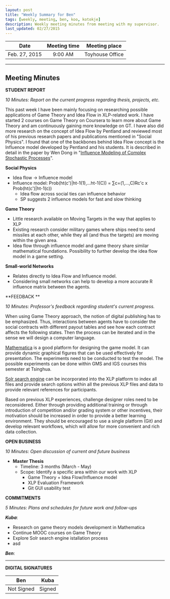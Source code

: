 ```yaml
---
layout: post
title: "Weekly Summary for Ben"
tags: [weekly, meeting, ben, koo, kotokje]
description: Weekly meeting minutes from meeting with my supervisor.
last_updated: 02/27/2015
---
```


|**Date** |**Meeting time**|**Meeting place**
| ------------- |:----------------:|:-------:
|Feb. 27, 2015| 9:00 AM | Toyhouse Office


----------


Meeting Minutes
------

 **STUDENT REPORT** 

 *10 Minutes: Report on the current progress regarding thesis, projects, etc.*

This past week I have been mainly focusing on researching possible applications of Game Theory and Idea Flow in XLP-related work. I have started 2 courses on Game Theory on Coursera to learn more about Game Theory and am continuously gaining more knowledge on GT. I have also did more research on the concept of Idea Flow by Pentland and reviewed most of his previous research papers and publications mentioned in "Social Physics". I found that one of the backbones behind Idea Flow concept is the Influence model developed by Pentland and his students. It is described in detail in the paper by Wen Dong in "[Influence Modeling of Complex Stochastic Processes](http://vismod.media.mit.edu/vismod/demos/influence-model/wdong06thesis.pdf)".  

**Social Physics**

-	Idea flow -> Influence model
-	Influence model: Prob(ht(c')|ht-1(1),...ht-1(C)) = ∑c=(1,...,C)Rc'c x Prob(ht(c')|ht-1(c))
	-	Idea flow across social ties can influence behavior
	-	SP suggests 2 influence models for fast and slow thinking

**Game Theory**

-	Little research available on Moving Targets in the way that applies to XLP
-	Existing research consider military games where ships need to send missiles at each other, while they all (and thus the targets) are moving within the given area.
-	Idea flow through influence model and game theory share similar mathematical foundations. Possibility to further develop the idea flow model in a game setting.

**Small-world Networks**

- Relates directly to Idea Flow and Influence model.
- Considering small networks can help to develop a more accurate R influence matrix between the agents.

 

**FEEDBACK **
 
 *10 Minutes: Professor's feedback regarding student's current progress.*
 
When using Game Theory approach, the notion of digital publishing has to be emphasized. Thus, interactions between agents have to consider the social contracts with different payout tables and see how each contract affects the following states. Then the process can be iterated and in the sense we will design a computer language. 

[Mathematica](http://demonstrations.wolfram.com/search.html?query=game%20theory) is a good platform for designing the game model. It can provide dynamic graphical figures that can be used effectively for presentation. The experiments need to be conducted to test the model. The possible experiments can be done within GMS and IGS courses this semester at Tsinghua.

[Solr search engine](http://lucene.apache.org/solr) can be incorporated into the XLP platform to index all files and provide search options within all the previous XLP files and data to provide relevant references for participants.

Based on previous XLP experiences, challenge designer roles need to be reconsidered. Either through providing additional training or through introduction of competition and/or grading system or other incentives, their motivation should be increased in order to provide a better learning environment. They should be encouraged to use a single platform (Git) and develop relevant workflows, which will allow for more convenient and rich data collection.

**OPEN BUSINESS**

*10 Minutes: Open discussion of current and future business*

- **Master Thesis**
	- Timeline: 3 months (March - May)
	- Scope: Identify a specific area within our work with XLP
		- Game Theory + Idea Flow/Influence model
		- XLP Evaluation Framework
		- Git GUI usability test

**COMMITMENTS**

*5 Minutes: Plans and schedules for future work and follow-ups*


***Kuba***:

- Research on game theory models development in Mathematica
- Continue MOOC courses on Game Theory
- Explore Solr search engine istallation process
- asd

***Ben***:




----------


**DIGITAL SIGNATURES**

|**Ben** |**Kuba**|
| ------------- |----------------|
|Not Signed| Signed
